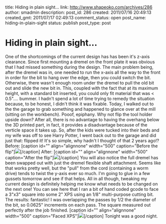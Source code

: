 title: Hiding in plain sight...
link: http://www.shapeoko.com/archives/286
author: smadmin
description: 
post_id: 286
created: 2011/07/16 20:49:13
created_gmt: 2011/07/17 02:49:13
comment_status: open
post_name: hiding-in-plain-sight
status: publish
post_type: post

# Hiding in plain sight...

One of the shortcomings of the current design has has been it's z-axis clearance. Since first mounting a dremel on the front plate it was obvious that I had missed something during the design. The main problem being, after the dremel was in, one needed to run the x-axis all the way to the front in order for the bit to hang over the edge, then you could switch the bit. Otherwise, there wasn't enough room under the dremel to pull the old bit out and slide the new bit in. This, coupled with the fact that at its maximum height, with a standard bit inserted, you could only fit material that was < 0.5".... bummer. I hadn't spend a lot of time trying to remedy the situation because, to be honest, I didn't think it was fixable. Today, I walked out to the the garage to grab something and happened to glance over at the mill (sitting on the workbench). Pooof, epiphany. Why not flip the tool holder upside down? After all, there is no advantage to having the overhang below the 3D printed part, in fact, it provides a disadvantage because of the verticle space it takes up. So, after the kids were tucked into their beds and my wife was off to see Harry Potter, I went back out to the garage and did just that: flipped it! It's so simple, why hadn't I thought of that 2 years ago!? Before: [caption id="" align="alignnone" width="500" caption="Before the flip"]![](http://farm3.static.flickr.com/2219/5784589779_3c901cde90.jpg)[/caption] After: [caption id="" align="alignnone" width="500" caption="After the flip"]![](http://farm7.static.flickr.com/6027/5944565881_29ff05f92b.jpg)[/caption] You will also notice the full dremel has been swapped out with just the dremel flexible shaft attachment. Seems like that works pretty well, but the "pull" from the cord (containing a worm drive) tends to twist the y-axis ever so much. I'm going to glue in a few gussets tomorrow and see if that helps. All in all though, tweaking my current design is definitely helping me know what needs to be changed on the next one! You can see here that I ran a bit of hand coded gcode to face a 3"x3" square into some 2" XPS using an 1/8" multi-purpose cutting bit. The results: fantastic! I was overlapping the passes by 1/2 the diameter of the bit, so 0.0625" increments on each pass. The square measured out perfectly after the job finished. [caption id="" align="alignnone" width="500" caption="Faced XPS"]![](http://farm7.static.flickr.com/6010/5945120770_5e4865116f.jpg)[/caption] Tonight was a good night.